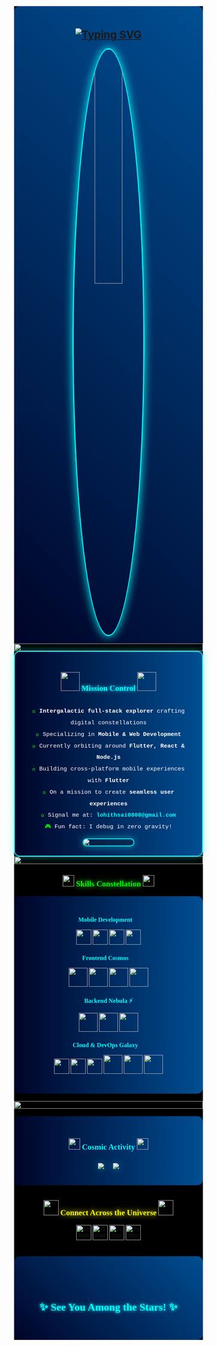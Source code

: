<div align="center" style="background-color: #000000;">

<!-- Space-themed Header with Animated Stars -->
<div style="background: linear-gradient(45deg, #000428, #004e92); padding: 20px; border-radius: 15px; position: relative; overflow: hidden;">
  <!-- Animated stars background -->
  <div class="stars" style="position: absolute; width: 100%; height: 100%; background: url('https://media.giphy.com/media/3o7aD2X9HxhzNnVXWw/giphy.gif') repeat;"></div>

  <!-- Animated Typing Header -->
  <h1>
    <a href="https://git.io/typing-svg">
      <img src="https://readme-typing-svg.herokuapp.com?font=Orbitron&size=40&duration=3000&pause=1000&color=00FFFF&center=true&vCenter=true&random=false&width=800&height=100&lines=Greetings+Earthling+👽,+I'm+Lohith+Sai;Fullstack+Developer+%26+Mobile+Wizard+✨;Crafting+Digital+Universes+🌌" alt="Typing SVG" />
    </a>
  </h1>

  <!-- Cosmic Avatar -->
  <img src="https://media3.giphy.com/media/v1.Y2lkPTc5MGI3NjExc3lyaWVjeWZtN25yM2NqN2MwamVwYW9mMDAzdnJ1cW9xc2M3bjZ5MyZlcD12MV9pbnRlcm5hbF9naWZfYnlfaWQmY3Q9Zw/78XCFBGOlS6keY1Bil/giphy.gif" width="40%" style="border-radius: 50%; border: 3px solid #00ffff; box-shadow: 0 0 25px #00ffff;">
</div>

<!-- Cosmic Separator -->
<img src="https://i.imgur.com/dBaSKWF.gif" height="20" width="100%">

<!-- About Me Section with Space Theme -->
<div style="background: linear-gradient(to right, #000428, #004e92); padding: 25px; border-radius: 15px; border: 2px solid #00ffff; box-shadow: 0 0 20px rgba(0, 255, 255, 0.5);">
  <h2 align="center">
    <img src="https://media.giphy.com/media/3ohs4BSacFKI7A717y/giphy.gif" width="50">
    <span style="color:#00ffff; font-family: 'Orbitron'; text-shadow: 0 0 10px #00ffff;">Mission Control</span>
    <img src="https://media.giphy.com/media/3ohs4BSacFKI7A717y/giphy.gif" width="50">
  </h2>

  <div style="display: flex; justify-content: space-between; align-items: center; flex-wrap: wrap;">
    <div style="flex: 1; min-width: 300px;">
      <p style="font-size: 1.1em; line-height: 2; color: #ffffff; font-family: 'Courier New';">
        <span style="color: #00ff00;">🚀</span> <strong>Intergalactic full-stack explorer</strong> crafting digital constellations<br>
        <span style="color: #00ff00;">👾</span> Specializing in <strong>Mobile & Web Development</strong><br>
        <span style="color: #00ff00;">🌌</span> Currently orbiting around <strong>Flutter, React & Node.js</strong><br>
        <span style="color: #00ff00;">📱</span> Building cross-platform mobile experiences with <strong>Flutter</strong><br>
        <span style="color: #00ff00;">💫</span> On a mission to create <strong>seamless user experiences</strong><br>
        <span style="color: #00ff00;">📡</span> Signal me at: <strong style="color: #00ffff;">lohithsai0808@gmail.com</strong><br>
        <span style="color: #00ff00;">🎮</span> Fun fact: I debug in zero gravity! 
      </p>
    </div>
    <div style="flex: 1; min-width: 300px; text-align: center;">
      <img src="https://media.giphy.com/media/f3iwJFOVOwuy7K6FFw/giphy.gif" alt="Coding Animation" style="max-width: 90%; border-radius: 15px; border: 2px solid #00ffff; box-shadow: 0 0 20px rgba(0, 255, 255, 0.5);" />
    </div>
  </div>
</div>

<!-- Cosmic Separator -->
<img src="https://i.imgur.com/dBaSKWF.gif" height="20" width="100%">

<!-- Skills Universe -->
<h2 align="center">
  <img src="https://media.giphy.com/media/3ohs4BSacFKI7A717y/giphy.gif" width="30">
  <span style="color:#0f0; font-family: 'Orbitron'; text-shadow: 0 0 15px #0f0;">Skills Constellation</span>
  <img src="https://media.giphy.com/media/3ohs4BSacFKI7A717y/giphy.gif" width="30">
</h2>

<div align="center" style="background: linear-gradient(to right, #000428, #004e92); padding: 30px; border-radius: 15px; margin: 20px 0;">
  <!-- Mobile Development -->
  <div style="margin: 20px 0;">
    <h3 style="color: #00ffff; font-family: 'Orbitron';">Mobile Development 📱</h3>
    <a href="#"><img src="https://img.shields.io/badge/Flutter-02569B?style=for-the-badge&logo=flutter&logoColor=white" height="40"/></a>
    <a href="#"><img src="https://img.shields.io/badge/Dart-0175C2?style=for-the-badge&logo=dart&logoColor=white" height="40"/></a>
    <a href="#"><img src="https://img.shields.io/badge/Android-3DDC84?style=for-the-badge&logo=android&logoColor=white" height="40"/></a>
    <a href="#"><img src="https://img.shields.io/badge/iOS-000000?style=for-the-badge&logo=ios&logoColor=white" height="40"/></a>
  </div>

  <!-- Frontend Technologies -->
  <div style="margin: 20px 0;">
    <h3 style="color: #00ffff; font-family: 'Orbitron';">Frontend Cosmos 🌟</h3>
    <a href="#"><img src="https://img.shields.io/badge/React-61DAFB?style=for-the-badge&logo=react&logoColor=black" height="50" width="auto"/></a>
    <a href="#"><img src="https://img.shields.io/badge/Next.js-000000?style=for-the-badge&logo=next.js&logoColor=white" height="50" width="auto"/></a>
    <a href="#"><img src="https://img.shields.io/badge/JavaScript-F7DF1E?style=for-the-badge&logo=javascript&logoColor=black" height="50" width="auto"/></a>
    <a href="#"><img src="https://img.shields.io/badge/TypeScript-3178C6?style=for-the-badge&logo=typescript&logoColor=white" height="50" width="auto"/></a>
  </div>

  <!-- Backend Technologies -->
  <div style="margin: 20px 0;">
    <h3 style="color: #00ffff; font-family: 'Orbitron';">Backend Nebula ⚡</h3>
    <a href="#"><img src="https://img.shields.io/badge/Node.js-339933?style=for-the-badge&logo=node.js&logoColor=white" height="50" width="auto"/></a>
    <a href="#"><img src="https://img.shields.io/badge/Express.js-000000?style=for-the-badge&logo=express&logoColor=white" height="50" width="auto"/></a>
    <a href="#"><img src="https://img.shields.io/badge/MongoDB-47A248?style=for-the-badge&logo=mongodb&logoColor=white" height="50" width="auto"/></a>
  </div>

  <!-- Cloud & DevOps -->
  <div style="margin: 20px 0;">
    <h3 style="color: #00ffff; font-family: 'Orbitron';">Cloud & DevOps Galaxy 🌌</h3>
    <a href="#"><img src="https://img.shields.io/badge/Firebase-FFCA28?style=for-the-badge&logo=firebase&logoColor=black" height="40"/></a>
    <a href="#"><img src="https://img.shields.io/badge/Google_Cloud-4285F4?style=for-the-badge&logo=google-cloud&logoColor=white" height="40"/></a>
    <a href="#"><img src="https://img.shields.io/badge/Docker-2496ED?style=for-the-badge&logo=docker&logoColor=white" height="40"/></a>
    <a href="#"><img src="https://img.shields.io/badge/Vercel-000000?style=for-the-badge&logo=vercel&logoColor=white" height="50" width="auto"/></a>
    <a href="#"><img src="https://img.shields.io/badge/Netlify-00C7B7?style=for-the-badge&logo=netlify&logoColor=white" height="50" width="auto"/></a>
    <a href="#"><img src="https://img.shields.io/badge/GitHub-181717?style=for-the-badge&logo=github&logoColor=white" height="50" width="auto"/></a>
  </div>
</div>

<!-- Cosmic Separator -->
<img src="https://i.imgur.com/dBaSKWF.gif" height="20" width="100%">

<!-- GitHub Stats with Space Theme -->
<div align="center" style="background: linear-gradient(to right, #000428, #004e92); padding: 30px; border-radius: 15px; margin: 20px 0;">
  <h2 style="color: #00ffff; font-family: 'Orbitron'; margin-bottom: 20px;">
    <img src="https://media.giphy.com/media/3ohs4BSacFKI7A717y/giphy.gif" width="30">
    Cosmic Activity
    <img src="https://media.giphy.com/media/3ohs4BSacFKI7A717y/giphy.gif" width="30">
  </h2>
  
  <img src="https://github-readme-stats.vercel.app/api?username=yourusername&show_icons=true&theme=radical&border_color=00ffff" style="margin: 10px; box-shadow: 0 0 20px rgba(0, 255, 255, 0.3);">
  <img src="https://github-readme-streak-stats.herokuapp.com/?user=yourusername&theme=radical&border=00ffff" style="margin: 10px; box-shadow: 0 0 20px rgba(0, 255, 255, 0.3);">
</div>

<!-- Social Links with Space Theme -->
<h2 align="center" style="margin-top: 40px;">
  <img src="https://media.giphy.com/media/LnQjpWaON8nhr21vNW/giphy.gif" width="40">
  <span style="color:#ff0; font-family: 'Orbitron'; text-shadow: 0 0 15px #ff0;">Connect Across the Universe</span>
  <img src="https://media.giphy.com/media/LnQjpWaON8nhr21vNW/giphy.gif" width="40">
</h2>

<div align="center" style="margin: 20px 0;">
  <a href="https://linkedin.com/in/lohithsai" target="_blank">
    <img src="https://img.shields.io/badge/LinkedIn-0077B5?style=for-the-badge&logo=linkedin&logoColor=white" height="40" width="auto" alt="LinkedIn">
  </a>
  <a href="mailto:lohithsai0808@gmail.com" target="_blank">
    <img src="https://img.shields.io/badge/Gmail-D14836?style=for-the-badge&logo=gmail&logoColor=white" height="40" width="auto" alt="Gmail">
  </a>
  <a href="https://twitter.com/lohithsai06" target="_blank">
    <img src="https://img.shields.io/badge/Twitter-1DA1F2?style=for-the-badge&logo=twitter&logoColor=white" height="40" width="auto" alt="Twitter">
  </a>
  <a href="https://your-portfolio.com" target="_blank">
    <img src="https://img.shields.io/badge/Portfolio-4285F4?style=for-the-badge&logo=google-chrome&logoColor=white" height="40" width="auto" alt="Portfolio">
  </a>
</div>

<!-- Animated Footer -->
<div style="position: relative; width: 100%; overflow: hidden; background: linear-gradient(45deg, #000428, #004e92); padding: 60px 0 30px; margin-top: 40px; border-radius: 15px;">
  <div style="position: relative; z-index: 1; text-align: center; padding: 20px;">
    <h3 style="color:#00ffff; font-family: 'Orbitron'; text-shadow: 0 0 10px #00ffff; font-size: 2em; margin-bottom: 20px;">
      <span>✨</span> See You Among the Stars! <span>✨</span>
    </h3>
  </div>
</div>
</div>


